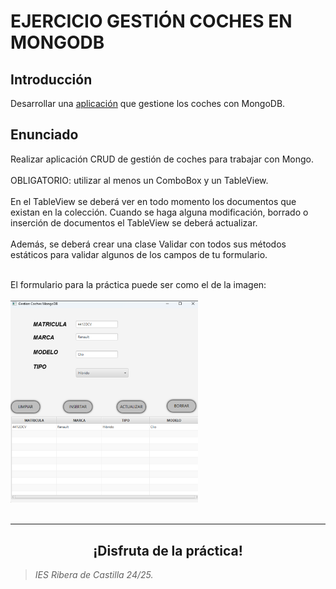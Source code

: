 # EJERCICIO GESTIÓN COCHES EN MONGODB
## Introducción
Desarrollar una <a href="https://github.com/estelaV9/AccesoADatos/tree/master/Tema3_AccesoBDNoSQL_MongoDB/PracticaMongoDB_GestionCoches/EstelaDeVega_EjercicioCrudGestionCoche">aplicación</a> que gestione los coches con MongoDB.

## Enunciado
Realizar aplicación CRUD de gestión de coches para trabajar con Mongo. <br><br>
OBLIGATORIO: utilizar al menos un ComboBox y un TableView.<br><br>
En el TableView se deberá ver en todo momento los documentos que existan en la colección. Cuando se haga alguna modificación, borrado o inserción de documentos el TableView se deberá actualizar.<br><br>
Además, se deberá crear una clase Validar con todos sus métodos estáticos para validar algunos de los campos de tu formulario.<br><br>

El formulario para la práctica puede ser como el de la imagen: <br> <br> 
<img src="https://github.com/estelaV9/AccesoADatos/blob/master/Tema3_AccesoBDNoSQL_MongoDB/PracticaMongoDB_GestionCoches/myProjectFiles/vistaFormularioEnunciado.png" width="300"> <br><br>



---
<div align="center">
  <h2>¡Disfruta de la práctica!</h2>
</div>

>_IES Ribera de Castilla 24/25._
